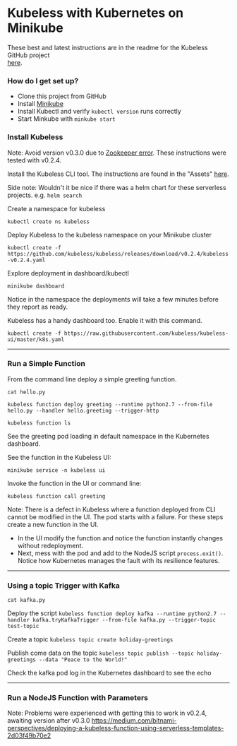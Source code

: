 # Kubeless with Kubernetes on Minikube #

These best and latest instructions are in the readme for the Kubeless GitHub project  
[here](https://github.com/kubeless/kubeless).

### How do I get set up? ###

- Clone this project from GitHub
- Install [Minikube](https://kubernetes.io/docs/getting-started-guides/minikube/) 
- Install Kubectl and verify `kubectl version` runs correctly
- Start Minkube with `minkube start`

### Install Kubeless ###

Note: Avoid version v0.3.0 due to [Zookeeper error](https://github.com/kubeless/kubeless/issues/480). These instructions 
were tested with v0.2.4.

Install the Kubeless CLI tool. The instructions are found in the 
"Assets" [here](https://github.com/kubeless/kubeless/releases).

Side note: Wouldn't it be nice if there was a helm chart for these serverless projects. e.g. `helm search`

Create a namespace for kubeless

`kubectl create ns kubeless`

Deploy Kubeless to the kubeless namespace on your Minikube cluster

`
kubectl create -f https://github.com/kubeless/kubeless/releases/download/v0.2.4/kubeless-v0.2.4.yaml
`

Explore deployment in dashboard/kubectl

`minikube dashboard`

Notice in the namespace the deployments will take a few minutes before they report as ready.

Kubeless has a handy dashboard too. Enable it with this command.

`
kubectl create -f https://raw.githubusercontent.com/kubeless/kubeless-ui/master/k8s.yaml
`

-----------------------------
### Run a Simple Function ###

From the command line deploy a simple greeting function.

`cat hello.py`

`
kubeless function deploy greeting --runtime python2.7 --from-file hello.py --handler hello.greeting --trigger-http
`

`kubeless function ls`
							
See the greeting pod loading in default namespace in the Kubernetes dashboard.

See the function in the Kubeless UI:

`
minikube service -n kubeless ui
`

Invoke the function in the UI or command line:

`
kubeless function call greeting
`

Note: There is a defect in Kubeless where a function deployed from CLI cannot be 
modified in the UI. The pod starts with a failure. For these steps create a new function in the UI.
- In the UI modify the function and notice the function instantly changes without redeployment.
- Next, mess with the pod and add to the NodeJS script `process.exit()`. Notice how Kubernetes manages the 
fault with its resilience features.



----------------------------------------
### Using a topic Trigger with Kafka ###
`cat kafka.py`

Deploy the script
`
kubeless function deploy kafka --runtime python2.7 --handler kafka.tryKafkaTrigger --from-file kafka.py --trigger-topic test-topic
`

Create a topic
`
kubeless topic create holiday-greetings
`

Publish come data on the topic
`
kubeless topic publish --topic holiday-greetings --data "Peace to the World!"
`

Check the kafka pod log in the Kubernetes dashboard to see the echo


---------------------------------------------
### Run a NodeJS Function with Parameters ###

Note: Problems were experienced with getting this to work in v0.2.4, awaiting version after v0.3.0
https://medium.com/bitnami-perspectives/deploying-a-kubeless-function-using-serverless-templates-2d03f49b70e2

